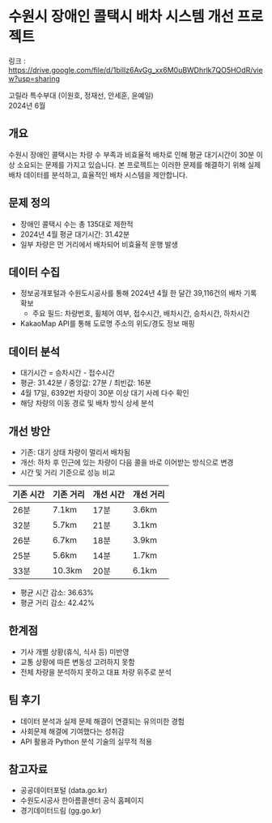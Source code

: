 # 수원시 장애인 콜택시 배차 시스템 개선 프로젝트

링크 : https://drive.google.com/file/d/1bilIz6AvGg_xx6M0uBWDhrlk7QO5HOdR/view?usp=sharing

고릴라 특수부대 (이원호, 정재선, 안세훈, 윤예일)  
2024년 6월

## 개요

수원시 장애인 콜택시는 차량 수 부족과 비효율적 배차로 인해 평균 대기시간이 30분 이상 소요되는 문제를 가지고 있습니다. 본 프로젝트는 이러한 문제를 해결하기 위해 실제 배차 데이터를 분석하고, 효율적인 배차 시스템을 제안합니다.

## 문제 정의

- 장애인 콜택시 수는 총 135대로 제한적
- 2024년 4월 평균 대기시간: 31.42분
- 일부 차량은 먼 거리에서 배차되어 비효율적 운행 발생

## 데이터 수집

- 정보공개포털과 수원도시공사를 통해 2024년 4월 한 달간 39,116건의 배차 기록 확보
  - 주요 필드: 차량번호, 휠체어 여부, 접수시간, 배차시간, 승차시간, 하차시간
- KakaoMap API를 통해 도로명 주소의 위도/경도 정보 매핑

## 데이터 분석

- 대기시간 = 승차시간 - 접수시간
- 평균: 31.42분 / 중앙값: 27분 / 최빈값: 16분
- 4월 17일, 6392번 차량이 30분 이상 대기 사례 다수 확인
- 해당 차량의 이동 경로 및 배차 방식 상세 분석

## 개선 방안

- 기존: 대기 상태 차량이 멀리서 배차됨
- 개선: 하차 후 인근에 있는 차량이 다음 콜을 바로 이어받는 방식으로 변경
- 시간 및 거리 기준으로 성능 비교

| 기존 시간 | 기존 거리 | 개선 시간 | 개선 거리 |
|-----------|-----------|-----------|-----------|
| 26분      | 7.1km     | 17분      | 3.6km     |
| 32분      | 5.7km     | 21분      | 3.1km     |
| 26분      | 6.7km     | 18분      | 3.9km     |
| 25분      | 5.6km     | 14분      | 1.7km     |
| 33분      | 10.3km    | 20분      | 6.1km     |

- 평균 시간 감소: 36.63%
- 평균 거리 감소: 42.42%

## 한계점

- 기사 개별 상황(휴식, 식사 등) 미반영
- 교통 상황에 따른 변동성 고려하지 못함
- 전체 차량을 분석하지 못하고 대표 차량 위주로 분석

## 팀 후기

- 데이터 분석과 실제 문제 해결이 연결되는 유의미한 경험
- 사회문제 해결에 기여했다는 성취감
- API 활용과 Python 분석 기술의 실무적 적용

## 참고자료

- 공공데이터포털 (data.go.kr)
- 수원도시공사 한아름콜센터 공식 홈페이지
- 경기데이터드림 (gg.go.kr)
